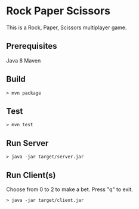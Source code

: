 # Rock Paper Scissors
This is a Rock, Paper, Scissors multiplayer game.

## Prerequisites
Java 8
Maven

## Build
```
> mvn package
```
## Test
```
> mvn test
```
## Run Server
```
> java -jar target/server.jar
```
## Run Client(s)
Choose from 0 to 2 to make a bet. Press "q" to exit.
```
> java -jar target/client.jar
```
